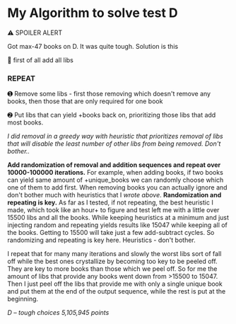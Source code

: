 # My Algorithm to solve test D
⚠ SPOILER ALERT

Got max-47 books on D. It was quite tough. 
Solution is this

🔘 first of all add all libs

### REPEAT
➊ Remove some libs - first those removing which doesn't remove any books, then those that are only required for one book

➋ Put libs that can yield +books back on, prioritizing those libs that add most books.

_I did removal in a greedy way with heuristic that prioritizes removal of libs that will disable the least number of other libs from being removed. Don't bother.._

__Add randomization of removal and addition sequences and repeat over 10000-100000 iterations.__ For example, when adding books, if two books can yield same amount of +unique_books we can randomly choose which one of them to add first. When removing books you can actually ignore and don't bother much with heuristics that I _wrote above_. __Randomization and repeating is key.__ As far as I tested, if not repeating, the best heuristic I made, which took like an hour+ to figure and test left me with a little over 15500 libs and all the books. While keeping heuristics at a minimum and just injecting random and repeating yields results like 15047 while keeping all of the books. Getting to 15500 will take just a few add-subtract cycles. So randomizing and repeating is key here. Heuristics - don't bother.

I repeat that for many many iterations and slowly the worst libs sort of fall off while the best ones crystallize by becoming too key to be peeled off. They are key to more books than those which we peel off.
So for me the amount of libs that provide any books went down from >15500 to 15047.
Then I just peel off the libs that provide me with only a single unique book and put them at the end of the output sequence, while the rest is put at the beginning.

*D – tough choices
5,105,945 points*
